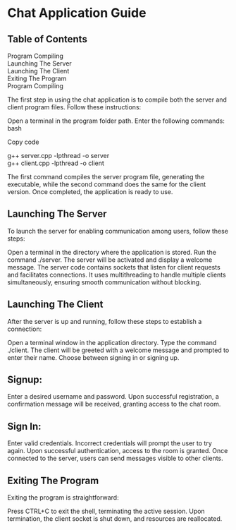 # Chat Application Guide
## Table of Contents
Program Compiling  
Launching The Server  
Launching The Client  
Exiting The Program  
Program Compiling  



The first step in using the chat application is to compile both the server and client program files. Follow these instructions:

Open a terminal in the program folder path.
Enter the following commands:
bash  

Copy code  

g++ server.cpp -lpthread -o server    
g++ client.cpp -lpthread -o client  

The first command compiles the server program file, generating the executable, while the second command does the same for the client version. Once completed, the application is ready to use.

## Launching The Server
To launch the server for enabling communication among users, follow these steps:

Open a terminal in the directory where the application is stored.
Run the command ./server.
The server will be activated and display a welcome message.
The server code contains sockets that listen for client requests and facilitates connections. It uses multithreading to handle multiple clients simultaneously, ensuring smooth communication without blocking.

## Launching The Client
After the server is up and running, follow these steps to establish a connection:

Open a terminal window in the application directory.
Type the command ./client.
The client will be greeted with a welcome message and prompted to enter their name.
Choose between signing in or signing up.
## Signup:  
 Enter a desired username and password. Upon successful registration, a confirmation message will be received, granting access to the chat room.
## Sign In: 
Enter valid credentials. Incorrect credentials will prompt the user to try again. Upon successful authentication, access to the room is granted.
Once connected to the server, users can send messages visible to other clients.

## Exiting The Program
Exiting the program is straightforward:

Press CTRL+C to exit the shell, terminating the active session.
Upon termination, the client socket is shut down, and resources are reallocated.
